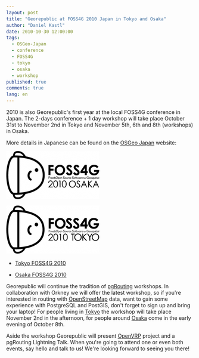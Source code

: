 ```yaml
---
layout: post
title: "Georepublic at FOSS4G 2010 Japan in Tokyo and Osaka"
author: "Daniel Kastl"
date: 2010-10-30 12:00:00
tags: 
  - OSGeo-Japan 
  - conference 
  - FOSS4G 
  - tokyo 
  - osaka 
  - workshop
published: true
comments: true
lang: en
---
```


2010 is also Georepublic's first year at the local FOSS4G conference in Japan. The 2-days conference + 1 day workshop will take place October 31st to November 2nd in Tokyo and November 5th, 6th and 8th (workshops) in Osaka.

More details in Japanese can be found on the [OSGeo Japan][1] website:

<!-- more -->

!['Osaka FOSS4G 2010'][3]

!['Tokyo FOSS4G 2010'][5]

- [Tokyo FOSS4G 2010][2]

- [Osaka FOSS4G 2010][4]

Georepublic will continue the tradition of [pgRouting][6] workshops. In collaboration with Orkney we will offer the latest workshop, so if you're interested in routing with [OpenStreetMap][7] data, want to gain some experience with PostgreSQL and PostGIS, don't forget to sign up and bring your laptop! For people living in [Tokyo][8] the workshop will take place November 2nd in the afternoon, for people around [Osaka][9] come in the early evening of October 8th.

Aside the workshop Georepublic will present [OpenVRP][10] project and a pgRouting Lightning Talk.
When you're going to attend one or even both events, say hello and talk to us! We're looking forward to seeing you there!


[1]: http://www.osgeo.jp
[2]: http://www.osgeo.jp/foss4g2010tokyo/
[3]: /media/2010/foss4g2010osaka.png
[4]: http://www.osgeo.jp/foss4g2010-in-osaka/
[5]: /media/2010/foss4g2010tokyo.png
[6]: http://www.pgrouting.org
[7]: http://www.osm.jp
[8]: http://www.osgeo.jp/foss4g2010tokyohandson/
[9]: http://www.osgeo.jp/foss4g2010-osaka-%E3%83%8F%E3%83%B3%E3%82%BA%E3%82%AA%E3%83%B3/
[10]: http://www.openvrp.com
